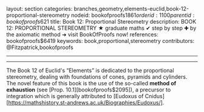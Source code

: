 layout: section
categories: branches,geometry,elements-euclid,book-12-proportional-stereometry
nodeid: bookofproofs$1861
orderid: 1100
parentid: bookofproofs$621
title: Book 12: Proportional Stereometry
description: BOOK 12: PROPORTIONAL STEREOMETRY &#9733; graduate maths &#10004; step by step &#10010; by the axiomatic method &#10140; visit BookOfProofs now!
references: bookofproofs$6419
keywords: book,proportional,stereometry
contributors: @Fitzpatrick,bookofproofs


---


---

The Book 12 of Euclid's “Elements” is dedicated to the proportional stereometry, dealing with foundations of cones, pyramids and cylinders. The novel feature of this book is the use of the so-called __method of exhaustion__ (see [Prop. 10.1][bookofproofs$2095]), a precursor to integration which is generally attributed to [Eudoxus of Cnidus][https://mathshistory.st-andrews.ac.uk/Biographies/Eudoxus/].
